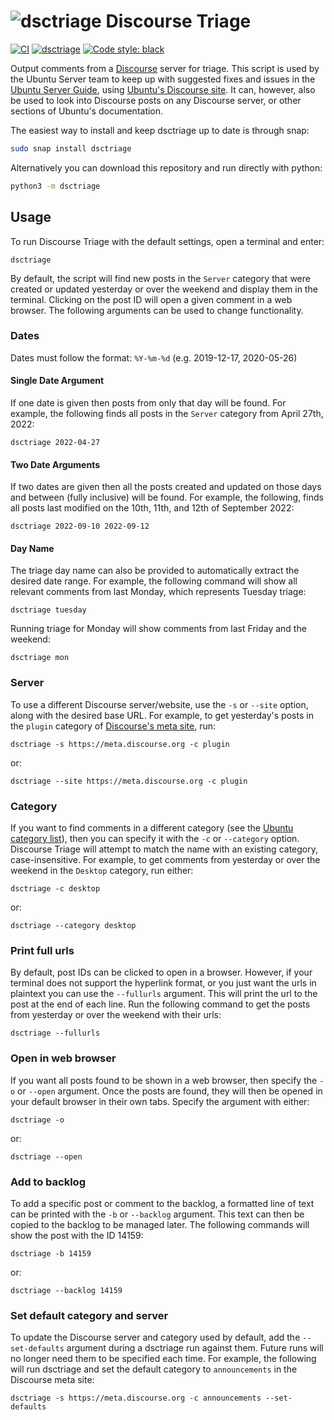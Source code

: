 # ![dsctriage](img/dsctriage-small.png) Discourse Triage

[![CI](https://github.com/lvoytek/discourse-triage/actions/workflows/main.yml/badge.svg)](https://github.com/lvoytek/discourse-triage/actions/workflows/main.yml)
[![dsctriage](https://snapcraft.io/dsctriage/badge.svg)](https://snapcraft.io/dsctriage)
[![Code style: black](https://img.shields.io/badge/code%20style-black-000000.svg)](https://github.com/psf/black)


Output comments from a [Discourse](https://www.discourse.org/) server for triage. This script is used by the Ubuntu
Server team to keep up with suggested fixes and issues in the [Ubuntu Server Guide](https://ubuntu.com/server/docs), 
using [Ubuntu's Discourse site](https://discourse.ubuntu.com). It can, however, also be used to look into Discourse 
posts on any Discourse server, or other sections of Ubuntu's documentation.

The easiest way to install and keep dsctriage up to date is through snap:

```bash
sudo snap install dsctriage
```

Alternatively you can download this repository and run directly with python:

```bash
python3 -m dsctriage
```

## Usage
To run Discourse Triage with the default settings, open a terminal and enter:

    dsctriage

By default, the script will find new posts in the `Server` category that were created or updated yesterday or over the weekend and display them in the terminal. Clicking on the post ID will open a given comment in a web browser. The following arguments can be used to change functionality.

### Dates
Dates must follow the format: `%Y-%m-%d` (e.g. 2019-12-17, 2020-05-26)

#### Single Date Argument
If one date is given then posts from only that day will be found. 
For example, the following finds all posts in the `Server` category from April 27th, 2022:

    dsctriage 2022-04-27

#### Two Date Arguments
If two dates are given then all the posts created and updated on those days and between (fully inclusive) will be found. 
For example, the following, finds all posts last modified on the 10th, 11th, and 12th of September 2022:

    dsctriage 2022-09-10 2022-09-12

#### Day Name
The triage day name can also be provided to automatically extract the desired date range. For example, the following command will show all relevant comments from last Monday, which represents Tuesday triage:

    dsctriage tuesday

Running triage for Monday will show comments from last Friday and the weekend:

    dsctriage mon

### Server
To use a different Discourse server/website, use the `-s` or `--site` option, along with the desired base URL. For example,
to get yesterday's posts in the `plugin` category of [Discourse's meta site](https://meta.discourse.org/), run:

    dsctriage -s https://meta.discourse.org -c plugin

or:

    dsctriage --site https://meta.discourse.org -c plugin

### Category
If you want to find comments in a different category (see the [Ubuntu category list](https://discourse.ubuntu.com/categories)),
then you can specify it with the `-c` or `--category` option. Discourse Triage will attempt to match the name with an
existing category, case-insensitive. For example, to get comments from yesterday or over the weekend in the `Desktop` category, run
either:

    dsctriage -c desktop

or:

    dsctriage --category desktop

### Print full urls
By default, post IDs can be clicked to open in a browser. However, if your terminal does not support the hyperlink
format, or you just want the urls in plaintext you can use the `--fullurls` argument. This will print the url to the
post at the end of each line. Run the following command to get the posts from yesterday or over the weekend with their urls:

    dsctriage --fullurls

### Open in web browser
If you want all posts found to be shown in a web browser, then specify the `-o` or `--open` argument. Once the posts are
found, they will then be opened in your default browser in their own tabs. Specify the argument with either:
    
    dsctriage -o

or:
    
    dsctriage --open

### Add to backlog
To add a specific post or comment to the backlog, a formatted line of text can be printed with the `-b` or `--backlog`
argument. This text can then be copied to the backlog to be managed later. The following commands will show the post
with the ID 14159:

    dsctriage -b 14159

or:

    dsctriage --backlog 14159

### Set default category and server
To update the Discourse server and category used by default, add the `--set-defaults` argument during a dsctriage run
against them. Future runs will no longer need them to be specified each time. For example, the following will run
dsctriage and set the default category to `announcements` in the Discourse meta site: 

    dsctriage -s https://meta.discourse.org -c announcements --set-defaults
